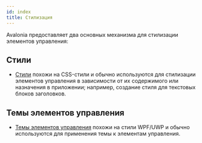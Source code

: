 ```yaml
---
id: index
title: Стилизация
---
```


Avalonia предоставляет два основных механизма для стилизации элементов управления:

## Стили

- [Стили](styles) похожи на CSS-стили и обычно используются для стилизации элементов управления в зависимости от их содержимого или назначения в приложении; например, создание стиля для текстовых блоков заголовков.

## Темы элементов управления

- [Темы элементов управления](control-themes) похожи на стили WPF/UWP и обычно используются для применения темы к элементам управления.
